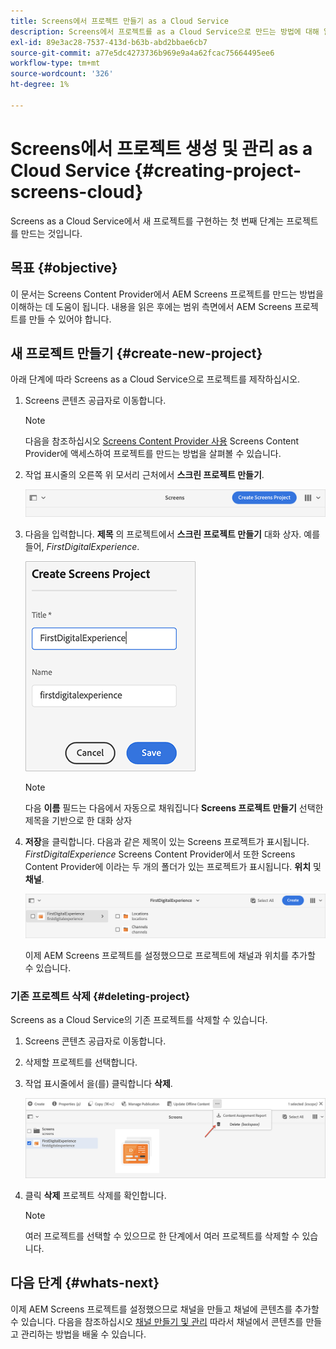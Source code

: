 ```yaml
---
title: Screens에서 프로젝트 만들기 as a Cloud Service
description: Screens에서 프로젝트를 as a Cloud Service으로 만드는 방법에 대해 알아봅니다.
exl-id: 89e3ac28-7537-413d-b63b-abd2bbae6cb7
source-git-commit: a77e5dc4273736b969e9a4a62fcac75664495ee6
workflow-type: tm+mt
source-wordcount: '326'
ht-degree: 1%

---
```


# Screens에서 프로젝트 생성 및 관리 as a Cloud Service {#creating-project-screens-cloud}

Screens as a Cloud Service에서 새 프로젝트를 구현하는 첫 번째 단계는 프로젝트를 만드는 것입니다.

## 목표 {#objective}

이 문서는 Screens Content Provider에서 AEM Screens 프로젝트를 만드는 방법을 이해하는 데 도움이 됩니다. 내용을 읽은 후에는 범위 측면에서 AEM Screens 프로젝트를 만들 수 있어야 합니다.

## 새 프로젝트 만들기 {#create-new-project}

아래 단계에 따라 Screens as a Cloud Service으로 프로젝트를 제작하십시오.

1. Screens 콘텐츠 공급자로 이동합니다.

   >[!NOTE]
   >다음을 참조하십시오 [Screens Content Provider 사용](https://experienceleague.adobe.com/docs/experience-manager-cloud-service/content/screens-as-cloud-service/configure-screens-cloud/using-screens-content-provider.html) Screens Content Provider에 액세스하여 프로젝트를 만드는 방법을 살펴볼 수 있습니다.

1. 작업 표시줄의 오른쪽 위 모서리 근처에서 **스크린 프로젝트 만들기**.

   ![create-screens-project1](/help/screens-cloud/assets/create-content/create-screens-project1.png)

1. 다음을 입력합니다. **제목** 의 프로젝트에서 **스크린 프로젝트 만들기** 대화 상자. 예를 들어, *FirstDigitalExperience*.

   ![create-screens-project2](/help/screens-cloud/assets/create-content/create-screens-project2.png)

   >[!NOTE]
   >다음 **이름** 필드는 다음에서 자동으로 채워집니다 **Screens 프로젝트 만들기** 선택한 제목을 기반으로 한 대화 상자

1. **저장**&#x200B;을 클릭합니다. 다음과 같은 제목이 있는 Screens 프로젝트가 표시됩니다. *FirstDigitalExperience* Screens Content Provider에서 또한 Screens Content Provider에 이라는 두 개의 폴더가 있는 프로젝트가 표시됩니다. **위치** 및 **채널**.

   ![create-screens-project3](/help/screens-cloud/assets/create-content/create-screens-project3.png)

   이제 AEM Screens 프로젝트를 설정했으므로 프로젝트에 채널과 위치를 추가할 수 있습니다.

### 기존 프로젝트 삭제 {#deleting-project}

Screens as a Cloud Service의 기존 프로젝트를 삭제할 수 있습니다.

1. Screens 콘텐츠 공급자로 이동합니다.
1. 삭제할 프로젝트를 선택합니다.
1. 작업 표시줄에서 을(를) 클릭합니다 **삭제**.

   ![create-project5](/help/screens-cloud/assets/create-content/create-project5.png)

1. 클릭 **삭제** 프로젝트 삭제를 확인합니다.

   >[!NOTE]
   >여러 프로젝트를 선택할 수 있으므로 한 단계에서 여러 프로젝트를 삭제할 수 있습니다.

## 다음 단계 {#whats-next}

이제 AEM Screens 프로젝트를 설정했으므로 채널을 만들고 채널에 콘텐츠를 추가할 수 있습니다. 다음을 참조하십시오 [채널 만들기 및 관리](creating-channels-screens-cloud.md) 따라서 채널에서 콘텐츠를 만들고 관리하는 방법을 배울 수 있습니다.
